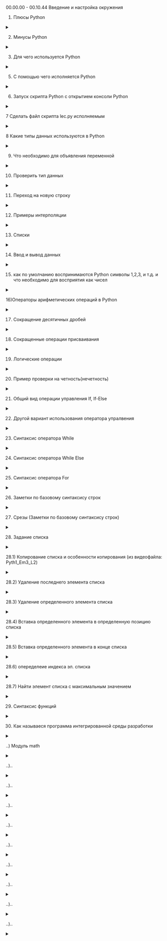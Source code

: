 00.00.00 - 00.10.44 Введение и настройка окружения

1) Плюсы Python

<details>
<summary></summary>

```lavascript

- простой синтаксис
- популярность (легче найти работу с Python)
- много библиотек
- крос платформенность
- 

```
</details>

2) Минусы Python

<details>
<summary></summary>

```lavascript
......

```
</details>

3.  Для чего используется Python

<details>
<summary></summary>

```lavascript
- Для аналитики
- Для машинного обучения
- Для обработки больших данных
- В том числе пишут классический софт
- 

```
</details>


5. С помощью чего исполняется Python

<details>
<summary></summary>

```lavascript
С попощью интерпритатора  Python                        

```
</details>


6. Запуск скрипта Python с открытием консоли Python

<details>
<summary></summary>

```lavascript

python -i lec.py

```
</details>

7 Сделать файл скрипта lec.py исполняемым

<details>
<summary></summary>

![PyhonStart2.jpg](PyhonStart2.jpg)

```lavascript
Сохраните изменения, а затем сделайте файл скрипта исполняемым с помощью такой команды:

chmod ugo+x script.py


```
</details>

8 Какие типы данных используются в Python

<details>
<summary></summary>

```lavascript
1. int - целые числа 
2. float - числа с плавающей точкой
3. boolean - логический тип
4. str, list - строки
и др.


```
</details>

9. Что необходимо для объявления переменной

<details>
<summary></summary>

```lavascript
достаточно указать индефикатор и оператор присваивания с передачей каких-либо данных 

например:

value = None #пустое значение
a = 123 #int
b = 1.23 #float
s = 'hello world' #string
t = True #логический тип
f = False #логический тип

```
</details>

10. Проверить тип данных

<details>
<summary></summary>

```lavascript
type (a)
type (d)


```
</details>

11. Переход на новую строку

<details>
<summary></summary>

```lavascript

\n # бэкслэш н

```
</details>

12) Примеры интерполяции

<details>
<summary></summary>

```lavascript

print(a,b,s) #интерполяция
print (a,'-',b,'-',s) #интерполяция c заполнителем
print (f'{a}-{b}-{s}') #интерполяция c форматированием
print ('{}-{}-{}'.format(a,b,s)) #интерполяция c форматированием
print ('{1}-{2}-{0}'.format(a,b,s)) #интерполяция c форматированием и перестановкой значений в выводе интерполяции

Пример интерполяции в коде с встроенным в строку интерполяции кодом возвращающем логическое (булевое) значение "true" или "false":

xy = input('Введите через запятую числа, которые будут являться значениями: Х,У. Х,У = ').split(",")
print(f'Утвеждение, о том, что введенные числа между собой образуют квадрат, логически соотвествуют: ' +  str(int(xy[0])*int(xy[0]) == int(xy[1]) or int(xy[1])*int(xy[1]) == int(xy[0])))




```
</details>

13) Списки

<details>
<summary></summary>

```lavascript

list = []

list = [1, 2, 3]




```
</details>

14. Ввод и вывод данных

<details>
<summary></summary>

```lavascript

Пример ввода вывода:

print('Введите а') #вывод

а = input()        #ввод

print (a, end =' ') #вывод c добавление разделителя (в данном случае пробела)


Пример ввода в коде программы через заполнитель (в данном случа запятую) нескольких симоволов (в данном случае цифр):

xy = input('Введите значение Х и затем через запятую У: ').split(",")
print(xy)


```
</details>

15) как по умолчанию воспринимаются Python символы 1,2,3, и т.д. и что необходимо для восприятия как чисел

<details>
<summary></summary>

```lavascript

как текстовые значения,
для восприятия как числовые значения необходимо использовать int(), float()

```
</details>


16)Операторы арифметических операций в Python

<details>
<summary></summary>

![OperArif.jpg](OperArif.jpg)
```lavascript
заметка по Python:
a // b #деление в целых числах
a % b  #операция на остаток от деления
a ** b #возведение а в степень b

особенность Python, нет ограничений по колличеству символов

17) извлечение квадрата:

```lavascript

Мы можем использовать оператор «**» в Python, чтобы получить квадратный корень. Любое число, возведенное в степень 0.5, дает нам квадратный корень из этого числа.

Пример:

num = 25
sqrt = num ** (0.5)
print("Квадратный корень из числа "+str(num)+" это "+str(sqrt))

Квадратный корень из числа можно получить с помощью функции sqrt() из модуля math, как показано ниже.

Пример:

a. Использование положительного числа в качестве аргумента.

import math
num = 25
sqrt = math.sqrt(num)
print("Квадратный корень из числа " + str(num) + " это " + str(sqrt))

b. Использование ноля в качестве аргумента.

import math
num = 0
sqrt = math.sqrt(num)
print("Квадратный корень из числа " + str(num) + " это " + str(sqrt))

c. Использование отрицательного числа в качестве аргумента.

import math
num = -25
sqrt = math.sqrt(num)
print("Квадратный корень из числа " + str(num) + " это " + str(sqrt))

Использование cmath.sqrt()

а. Использование отрицательного числа в качестве аргумента.

import cmath
num = -25
sqrt = cmath.sqrt(num)
print("Квадратный корень из числа " + str(num) + " это " + str(sqrt))

b. Использование комплексного числа в качестве аргумента.

import cmath
num = 4 + 9j
sqrt = cmath.sqrt(num)
print("Квадратный корень из числа " + str(num) + " это " + str(sqrt))

Использование np.sqrt()

import numpy as np
num = -25
sqrt = np.sqrt(num)
print("Квадратный корень из числа " + str(num) + " это " + str(sqrt))

Использование scipy.sqrt()

import scipy as sc
num = 25
sqrt = sc.sqrt(num)
print("Квадратный корень из числа " + str(num) + " это " + str(sqrt))

Использование sympy.sqrt()

import sympy as smp
num = 25
sqrt = smp.sqrt(num)
print("Квадратный корень из числа "+str(num)+" это "+str(sqrt))





```
</details>


17) Сокращение десятичных дробей

<details>
<summary></summary>

![round.jpg](round.jpg)

```lavascript

Сокращение обеспечивает функция round. Цифра после запятой в овальных скобках обозначает, до скольки знаков после запятой производить сокращение. Ее отсутствие (например:

round(a + d)) #указывает на сокращение до целого числа.

print(round(a * b,2)) #указывает сокращение до 2 десятых

```
</details>


18) Сокращенные операции присваивания

<details>
<summary></summary>

![SokrOper1.jpg](SokrOper1.jpg)

```lavascript

Может быть записано сокращенно, так:

```
![SokrOper2.jpg](SokrOper2.jpg)

Это работает и с другими знаками
</details>


19) Логические операции

<details>
<summary></summary>

![LogOper.jpg](LogOper.jpg)

```lavascript

т.е. отрицание, коньюнкция и дезъюнкция выгледят несколько иначе, плюс добавляется еще функционал Python

```
</details>


20) Пример проверки на четность(нечетность)

<details>
<summary></summary>

![Hcet.jpg](Hcet.jpg)

```lavascript

Пример: строка 130

f = [1, 2, 3, 4, 5, 6, 7]
is_nod = not f[3]%2
print(is_nod)

```
</details>


21) Общий вид операции управления If, If-Else

<details>
<summary></summary>

![IfElse.jpg](IfElse.jpg)

```lavascript

Отступы обязательны

```
Пример:

![PrIfElse.jpg](PrIfElse.jpg)

</details>


22) Другой вариант использования оператора упралвения

<details>
<summary></summary>

![DrIfElse.jpg](DrIfElse.jpg)

```lavascript

Пример:

day_off = int(input('Введите число дня недели : '))

if day_off == 7:
     print('Ура, сегодня воскресенье - выходно ! Можно отдыхать, но не слишком. Завтра на работу.')
elif day_off == 6:
     print('Ура, сегодня суббота - выходной ! Одныхаем по полной !')
elif day_off == 5:
     print('Пятница. Это почти финиш. Еще немного и можно будет наконец раслабиться')
elif day_off == 4:
     print('Четверг. Ну вот и заканчивается рабочая неделя. Продержаться осталось не долго.')
elif day_off == 3:
     print('Среда. Достигли экватора. Да! Мы смогли это сделать!!!')
elif day_off == 2:
     print('Вторник. Еще работать и работать((( ')
elif day_off ==1:
     print('Понедельник. Неделя только началась. Об отдыхе думать еще рано ((( Ни кто так не нуждается в отдыхе, как человек после отдыха((( Мудрость веков...')
else:
     print('Нет такого дня недели. Если будем его указывать. Выходной нам, как не грустно не прибавится')

Пример:
```
![PrDrIfElse.jpg](PrDrIfElse.jpg)

</details>



23) Синтаксис оператора While

<details>
<summary></summary>

![While.jpg](While.jpg)

```lavascript
Отступы важны !!!

Пример: (переворачивает числа)

original = 23
inverted = 0

while original !=0:
    inverted = inverted * 10 + (original%10)
    original = original // 10

```
![PrWhile.jpg](PrWhile.jpg)

</details>



24) Синтаксис оператора While Else

<details>
<summary></summary>

![WhileElse.jpg](WhileElse.jpg)

```lavascript

После выполнения условия выполняется Else

Пример:

```
![PrWhileElse.jpg](PrWhileElse.jpg)

</details>


25) Синтаксис оператора For

<details>
<summary></summary>

![For.jpg](For.jpg)

```lavascript

Пример 1,2:
(Последовательно выводит квадраты чисел списка)
Примеры с использованием объекта  range: 3, 3.1, 
3.2 в пределах(диапозон) от 1 до 4,
3.3 счетчик перебора увеличили до 2-х элементов 
третьим (крайним с права) значением в овальных скобках 
т.е в конкретном случае выводит только нечетные числа из 
списка элементов расположенных по порядку
Пример 4 (с использоваие текстовых значений)

```
![Pr1For.jpg](Pr1For.jpg)
![Pr2For.jpg](Pr2For.jpg)
![Pr3For.jpg](Pr3For.jpg)
![Pr3_1For.jpg](Pr3_1For.jpg)
![Pr3_2For.jpg](Pr3_2For.jpg)
![Pr3_3For.jpg](Pr3_3For.jpg)
![Pr4For.jpg](Pr4For.jpg)


</details>



26) Заметки по базовому синтаксису строк

<details>
<summary></summary>

![String.jpg](String.jpg)

```lavascript

Комментарий эскиза :
1 строка - присваиваение
2 строка - получение колличества символов строки
3 строка - проверяем наличие подстроки в строке
4 строка - проверка являются ли все симоволы строки числами
5 строка - являются ли все символы строки симоваломи нижнего регистра
6 строка - замена одного фргамента другим
```
![Tohcka.jpg](Tohcka.jpg)

```lavascript

Комментарий эскиза :
Точка позволяет получить подсказки

```
![Help.jpg](Help.jpg)


```lavascript

Комментарий эскиза :
Код в строке 257 помогает получить подсказку справки Python по элементу

```

</details>



27) Срезы (Заметки по базовому синтаксису строк)

<details>
<summary></summary>

![Srezu.jgp](Srezu.jgp)

```lavascript

Комментарий эксиза:
Представляем сроку как массив символов и таким образом обращаемся к символам по их индексам
Замечание: строка 272 выдает ошибку, т.к. индексация с нуля, что иногда требует в работе приминения минусовых индексов для избежания ошибок

Замечание: при исполользовании минусовых индексов, символы строки на которые они указывают  считаются от конца строки к началу

Замечание: исползование ":" в строке 275 позволяет выводить диапазон от первого симовало до последнего т.к. синтаксис Python  читает это по умолчанию как (text [0:len(техт)-1])

Замечание: 276 строка выводит от 2 до 5 симовола


```
</details>



28) Задание списка


<details>
<summary></summary>


![Spiski1.jpg](Spiski1.jpg)
![Spiski2.jpg](Spiski2.jpg)
![Spiski3.jpg](Spiski3.jpg)
![Spiski4.jpg](Spiski4.jpg)

```lavascript

Комментарий к эскизам:

Строка 301: задание списка путем внесения элементов
Строки 303,305: задание списка путем использования range
Строка 309: к элементам списка можно обращаться, через индекс которые начинаются с 0 
Строка 310: получить длину с помощью функции len
Строка 329: добавить элемент в конец списка
Строки 331,333: удалить конкретный элемент


```
</details>

28.1) Копирование списка и особенности копирования (из видеофайла: Pyth1_Em3_L2)

<details>
<summary></summary>

![List2.jpg](List2.jpg)

```lavascript
copy(). Копирует объект и возвращает поверхностную копию передаваемого аргумента.

При копировании списка, список1 и список2 становятся взаимозависимыми при дальнейшей работе кода. При изменении списка 1 аналогичным образом меняются данные в списке 2, и так же наоборот т.к. этот метод создает аналогичный объект и присваивает ему ссылку на оригинал, т.е они ссылаются на одит и тот же адрес в О.П.

Новый независимый объект создается копиварованием с помощью метода:
deepcopy(). Тоже копирует объект, но возвращает полную копию передаваемого аргумента.

Пример синтаксиса:
old_list = [[1, 1, 1], [2, 2, 2], [3, 3, 3]]
new_list = copy.deepcopy(old_list)
Примечание: на практике при использовании вроде стали использоваться какие-то непонятные библиотеки, надо разобраться !!!

```
</details>

28.2) Удаление последнего элемента списка

<details>
<summary></summary>

![List3.jpg](List3.jpg)

```lavascript

...

```
</details>

28.3) Удаление определенного элемента списка

<details>
<summary></summary>

![List4.jpg](List4.jpg)

```lavascript

...

```
</details>

28.4) Вставка определенного элемента в определенную позицию списка

<details>
<summary></summary>

![List5.jpg](List5.jpg)

```lavascript

...

```
</details>

28.5) Вставка определенного элемента в конце списка

<details>
<summary></summary>

![List6.jpg](List6.jpg)

```lavascript

...

```
</details>


28.6) опеределеие индекса эл. списка

<details>
<summary></summary>

```lavascript

#опеределеие индекса эл. списка
m = lst.index(i)
#где m - переменная присваивания#i - переменная содержащая эл. списка

```
</details>

28.7) Найти элемент списка с максимальным значением

<details>
<summary></summary>

```lavascript

#Task2 Найти элемент списка с максимальным значением

lst = [20, 6, 11, 2, 10, 12]
maxx=0
for i in lst:
    if maxx < i:
     maxx = i
print(f'{lst} max >>> {maxx}')

```
</details>


29) Синтаксис функций



<details>
<summary></summary>

![Def1.jpg](Def1.jpg)

```lavascript
1. def
2. индификатор
3. в круглых скобках аргументы
4. двоеточие
5. тело функции
6. опционально может быть оператор return

Пример функции:

```
![Def2.jpg](Def2.jpg)

</details>

30) Как называеся программа интегрированной среды разработки 

<details>

<summary></summary>

```lavascript

PyCharm (Пайчарм)

```
</details>



..) Модуль math

<details>
<summary></summary>

```lavascript

Модуль math – один из наиважнейших в Python. Этот модуль предоставляет обширный функционал для работы с числами.

math.ceil(X) – округление до ближайшего большего числа.

math.copysign(X, Y) - возвращает число, имеющее модуль такой же, как и у числа X, а знак - как у числа Y.

math.fabs(X) - модуль X.

math.factorial(X) - факториал числа X.

math.floor(X) - округление вниз.

math.fmod(X, Y) - остаток от деления X на Y.

math.frexp(X) - возвращает мантиссу и экспоненту числа.

math.ldexp(X, I) - X * 2i. Функция, обратная функции math.frexp().

math.fsum(последовательность) - сумма всех членов последовательности. Эквивалент встроенной функции sum(), но math.fsum() более точна для чисел с плавающей точкой.

math.isfinite(X) - является ли X числом.

math.isinf(X) - является ли X бесконечностью.

math.isnan(X) - является ли X NaN (Not a Number - не число).

math.modf(X) - возвращает дробную и целую часть числа X. Оба числа имеют тот же знак, что и X.

math.trunc(X) - усекает значение X до целого.

math.exp(X) - eX.

math.expm1(X) - eX - 1. При X → 0 точнее, чем math.exp(X)-1.

math.log(X, [base]) - логарифм X по основанию base. Если base не указан, вычисляется натуральный логарифм.

math.log1p(X) - натуральный логарифм (1 + X). При X → 0 точнее, чем math.log(1+X).

math.log10(X) - логарифм X по основанию 10.

math.log2(X) - логарифм X по основанию 2.

math.pow(X, Y) - XY.

math.sqrt(X) - квадратный корень из X.

math.acos(X) - арккосинус X. В радианах.

math.asin(X) - арксинус X. В радианах.

math.atan(X) - арктангенс X. В радианах.

math.atan2(Y, X) - арктангенс Y/X. В радианах. С учетом четверти, в которой находится точка (X, Y).

math.cos(X) - косинус X (X указывается в радианах).

math.sin(X) - синус X (X указывается в радианах).

math.tan(X) - тангенс X (X указывается в радианах).

math.hypot(X, Y) - вычисляет гипотенузу треугольника с катетами X и Y (math.sqrt(x * x + y * y)).

math.degrees(X) - конвертирует радианы в градусы.

math.radians(X) - конвертирует градусы в радианы.

math.cosh(X) - вычисляет гиперболический косинус.

math.sinh(X) - вычисляет гиперболический синус.

math.tanh(X) - вычисляет гиперболический тангенс.

math.acosh(X) - вычисляет обратный гиперболический косинус.

math.asinh(X) - вычисляет обратный гиперболический синус.

math.atanh(X) - вычисляет обратный гиперболический тангенс.

math.erf(X) - функция ошибок.

math.erfc(X) - дополнительная функция ошибок (1 - math.erf(X)).

math.gamma(X) - гамма-функция X.

math.lgamma(X) - натуральный логарифм гамма-функции X.

math.pi - pi = 3,1415926...

math.e - e = 2,718281...



```

</details>



..)..

<details>
<summary></summary>

```lavascript

...

```
</details>



..)..

<details>
<summary></summary>

```lavascript

...

```
</details>



..)..

<details>
<summary></summary>

```lavascript

...

```
</details>



..)..

<details>
<summary></summary>

```lavascript

...

```
</details>



..)..

<details>
<summary></summary>

```lavascript

...

```
</details>



..)..

<details>
<summary></summary>

```lavascript

...

```
</details>



..)..

<details>
<summary></summary>

```lavascript

...

```
</details>



..)..

<details>
<summary></summary>

```lavascript

...

```
</details>



..)..

<details>
<summary></summary>

```lavascript

...

```
</details>

